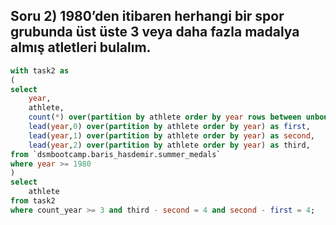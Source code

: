 ## Soru 2) 1980’den itibaren herhangi bir spor grubunda üst üste 3 veya daha fazla madalya almış atletleri bulalım.

```SQL
with task2 as
(
select
    year,
    athlete,
    count(*) over(partition by athlete order by year rows between unbounded preceding and unbounded following) count_year,
    lead(year,0) over(partition by athlete order by year) as first,
    lead(year,1) over(partition by athlete order by year) as second,
    lead(year,2) over(partition by athlete order by year) as third,
from `dsmbootcamp.baris_hasdemir.summer_medals`
where year >= 1980
)
select 
    athlete
from task2
where count_year >= 3 and third - second = 4 and second - first = 4;
```
